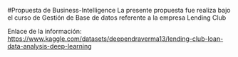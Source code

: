 #Propuesta de Business-Intelligence
La presente propuesta fue realiza bajo el curso de Gestión de Base de datos referente a la empresa Lending Club

Enlace de la información: https://www.kaggle.com/datasets/deependraverma13/lending-club-loan-data-analysis-deep-learning
